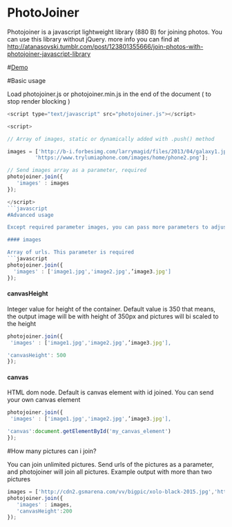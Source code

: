 # PhotoJoiner
Photojoiner is a javascript lightweight library (880 B) for joining photos. You can use this library without jQuery.
more info you can find at http://atanasovski.tumblr.com/post/123801355666/join-photos-with-photojoiner-javascript-library

#[Demo](https://jsfiddle.net/darkoatanasovski/feLd5u1b/)

#Basic usage

Load photojoiner.js or photojoiner.min.js in the end of the document ( to stop render blocking )
```javascript
<script type="text/javascript" src="photojoiner.js"></script>

<script>

// Array of images, static or dynamically added with .push() method

images = ['http://b-i.forbesimg.com/larrymagid/files/2013/04/galaxy1.jpg',
         'https://www.trylumiaphone.com/images/home/phone2.png'];

// Send images array as a parameter, required
photojoiner.join({
   'images' : images
});

</script>
```javascript
#Advanced usage

Except required parameter images, you can pass more parameters to adjust photojoiner

#### images

Array of urls. This parameter is required
```javascript
photojoiner.join({
  'images' : ['image1.jpg','image2.jpg',’image3.jpg']
}); 
```
#### canvasHeight

Integer value for height of the container. Default value is 350 that means, the output image will be with height of 350px and pictures will bi scaled to the height
```javascript
photojoiner.join({
 'images' : ['image1.jpg','image2.jpg',’image3.jpg'],

'canvasHeight': 500
}); 
```
#### canvas

HTML dom node. Default is canvas element with id joined. You can send your own canvas element
```javascript
photojoiner.join({
 'images' : ['image1.jpg','image2.jpg',’image3.jpg'],

'canvas':document.getElementById('my_canvas_element')
}); 
```
#How many pictures can i join?

You can join unlimited pictures. Send urls of the pictures as a parameter, and photojoiner will join all pictures.
Example output with more than two pictures
```javascript
images = ['http://cdn2.gsmarena.com/vv/bigpic/xolo-black-2015.jpg','http://cdn2.gsmarena.com/vv/bigpic/xiaomi-mi4i.jpg','http://cdn2.gsmarena.com/vv/bigpic/samsung-galaxy-grand-prime-sm-g530h.jpg','http://cdn2.gsmarena.com/vv/bigpic/apple-iphone-5c-new1.jpg','http://cdn2.gsmarena.com/vv/bigpic/apple-iphone-6-3.jpg'];
photojoiner.join({
   'images' : images,
   'canvasHeight':200
});
```
